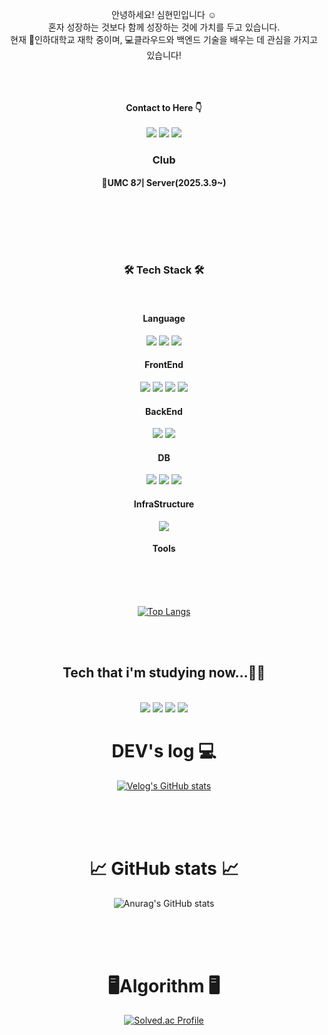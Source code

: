 <div width = "50%" align="center">
  
  안녕하세요! 심현민입니다 ☺️<br>
  혼자 성장하는 것보다 함께 성장하는 것에 가치를 두고 있습니다.<br>
  현재 🏫인하대학교 재학 중이며, 💻클라우드와 백엔드 기술을 배우는 데 관심을 가지고 있습니다!
  <br>
  <br>
  <br>
  <br>

  **Contact to Here 👇**
  <br>
  <br>
  <img src="https://img.shields.io/badge/Gmail-D14836?style=for-the-badge&logo=gmail&logoColor=white&link=mailto:shm66371945@gmail.com"/></a>
  <a href="https://www.instagram.com/hyunmin1125"><img src="https://img.shields.io/badge/Instagram-%23E4405F.svg?style=for-the-badge&logo=Instagram&logoColor=white&link=https://www.instagram.com/hyunmin1125"/></a>
  <a href="https://velog.io/@simhyunmin"><img src="http://img.shields.io/badge/-Velog-20c997?style=for-the-badge&link=https://velog.io/@simhyunmin"/></a>
  <br>
  <h3>Club</h3>  
  <p><strong>🍃UMC 8기 Server(2025.3.9~)</strong></p>
  <br>

</div>

<br><br><br>
<h3 align="center">🛠️ Tech Stack 🛠️</h3><br>
<div align="center">
  <h4>Language</h4>
    <img src="https://img.shields.io/badge/java-007396?style=flat-square&logo=java&logoColor=white"/>                 
    <img src="https://img.shields.io/badge/python-3776AB?style=flat-square&logo=python&logoColor=white"/>
    <img src="https://img.shields.io/badge/c++-00599C?style=for-the-badge&logo=c%2B%2B&logoColor=white">
  <br>
  <h4>FrontEnd</h4>
  <img src="https://img.shields.io/badge/HTML5-E34F26?style=for-the-badge&logo=HTML5&logoColor=white">
  <img src="https://img.shields.io/badge/CSS3-1572B6?style=for-the-badge&logo=CSS3&logoColor=white">
  <img src="https://img.shields.io/badge/JavaScript-F7DF1E?style=for-the-badge&logo=JavaScript&logoColor=white">
  <img src="https://img.shields.io/badge/Thymeleaf-005F0F?style=for-the-badge&logo=Thymeleaf&logoColor=white">
  <h4>BackEnd</h4>
    <img src="https://img.shields.io/badge/spring-6DB33F?style=for-the-badge&logo=spring&logoColor=white">
    <img src="https://img.shields.io/badge/springboot-6DB33F?style=for-the-badge&logo=springboot&logoColor=white">
  <br>
  <h4>DB</h4>
  <img src="https://img.shields.io/badge/mysql-4479A1?style=for-the-badge&logo=mysql&logoColor=white">
  <img src="https://img.shields.io/badge/MySQL-4479A1?style=for-the-badge&logo=MySQL&logoColor=white">
  <img src="https://img.shields.io/badge/postgresql-4169E1?style=flat-square&logo=postgresql&logoColor=white"/>
  <h4>InfraStructure</h4>
  <img src="https://img.shields.io/badge/Amazon AWS-232F3E?style=for-the-badge&logo=amazonaws&logoColor=white"/>
  <h4>Tools</h4>
  
  <br>
  <br>
  <br>
  
  <div align="center">
    
  [![Top Langs](https://github-readme-stats.vercel.app/api/top-langs/?username=simhyunmin&layout=donut-vertical)](https://github.com/simhyunmin/github-readme-stats)
  
  </div>
</div>
<br>
<br>

<h2 align="center"><strong>Tech that i'm studying now...✍🏻</strong></h2><br>

<div align="center">
  <img src="https://img.shields.io/badge/spring-6DB33F?style=for-the-badge&logo=spring&logoColor=white">
  <img src="https://img.shields.io/badge/springboot-6DB33F?style=for-the-badge&logo=springboot&logoColor=white">
  <img src="https://img.shields.io/badge/git-F05032?style=for-the-badge&logo=git&logoColor=white">
   <img src="https://img.shields.io/badge/java-007396?style=for-the-badge&logo=java&logoColor=white">
</div>




<h1 align="center"> DEV's log 💻 </h1>

<div align="center">
  
  [![Velog's GitHub stats](https://velog-readme-stats.vercel.app/api?name=simhyunmin&color=)](https://velog.io/@simhyunmin)

</div>

<br><br><br>
<h1 align="center">📈 GitHub stats 📈</h1>
<div align="center">
  
  ![Anurag's GitHub stats](https://github-readme-stats.vercel.app/api?username=simhyunmin&show_icons=true&theme=dracula)
    
</div>
<br><br><br>

<h1 align="center">🖥Algorithm 🖥️</h1>
<div align="center">
  
   [![Solved.ac Profile](http://mazassumnida.wtf/api/v2/generate_badge?boj=jpsim1234)](https://solved.ac/jpsim1234/)
   
</div>
